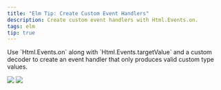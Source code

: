 ```yaml
---
title: "Elm Tip: Create Custom Event Handlers"
description: Create custom event handlers with Html.Events.on.
tags: elm
tip: true
---
```


<div class="post__tip">
<p>
  Use `Html.Events.on` along with `Html.Events.targetValue` and a custom decoder to create an event handler that only produces valid custom type values.
</p>
<div id="post-tip-images" class="post__tip-images">
  <a><img src="/img/tip-2019-07-01-1.png" role="presentation" /></a>
  <a><img src="/img/tip-2019-07-01-2.png" role="presentation" /></a>
</div>
</div>
